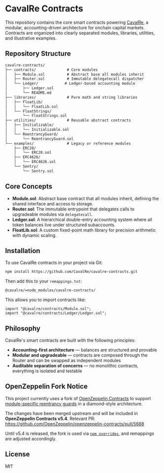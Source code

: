 # CavalRe Contracts

This repository contains the core smart contracts powering [CavalRe](https://caval.re), a modular, accounting-driven architecture for onchain capital markets. Contracts are organized into clearly separated modules, libraries, utilities, and illustrative examples.

## Repository Structure

```txt
cavalre-contracts/
├── contracts/              # Core modules
│   ├── Module.sol          # Abstract base all modules inherit
│   ├── Router.sol          # Immutable delegatecall dispatcher
│   └── Ledger/            # Ledger-based accounting module
│       ├── Ledger.sol
│       └── README.md
├── libraries/              # Pure math and string libraries
│   ├── FloatLib/
│   │   └── FloatLib.sol
│   └── FloatStrings/
│       └── FloatStrings.sol
├── utilities/              # Reusable abstract contracts
│   ├── Initializable/
│   │   └── Initializable.sol
│   └── ReentrancyGuard/
│       └── ReentrancyGuard.sol
└── examples/               # Legacy or reference modules
    ├── ERC20/
    │   └── ERC20.sol
    ├── ERC4626/
    │   └── ERC4626.sol
    └── Sentry/
        └── Sentry.sol
```

## Core Concepts

- **Module.sol**: Abstract base contract that all modules inherit, defining the shared interface and access to storage.
- **Router.sol**: The immutable entrypoint that delegates calls to upgradeable modules via `delegatecall`.
- **Ledger.sol**: A hierarchical double-entry accounting system where all token balances live under structured subaccounts.
- **FloatLib.sol**: A custom fixed-point math library for precision arithmetic with dynamic scaling.

## Installation

To use CavalRe contracts in your project via Git:

```bash
npm install https://github.com/CavalRe/cavalre-contracts.git
```

Then add this to your `remappings.txt`:

```txt
@cavalre/=node_modules/cavalre-contracts/
```

This allows you to import contracts like:

```solidity
import "@cavalre/contracts/Module.sol";
import "@cavalre/contracts/Ledger/Ledger.sol";
```

## Philosophy

CavalRe's smart contracts are built with the following principles:

- **Accounting-first architecture** — balances are structured and provable
- **Modular and upgradeable** — contracts are composed through the Router and can be swapped as independent modules
- **Auditable separation of concerns** — no monolithic contracts, everything is isolated and testable

## OpenZeppelin Fork Notice

This project currently uses a fork of [OpenZeppelin Contracts](https://github.com/OpenZeppelin/openzeppelin-contracts) to support [module-specific reentrancy guards](contracts/security/ReentrancyGuard.sol) in a diamond-style architecture.

The changes have been merged upstream and will be included in **OpenZeppelin Contracts v5.4**.
Relevant PR: https://github.com/OpenZeppelin/openzeppelin-contracts/pull/5688

Until v5.4 is released, the fork is used via [`npm overrides`](https://docs.npmjs.com/cli/v9/configuring-npm/package-json#overrides), and remappings are adjusted accordingly.

## License

MIT
